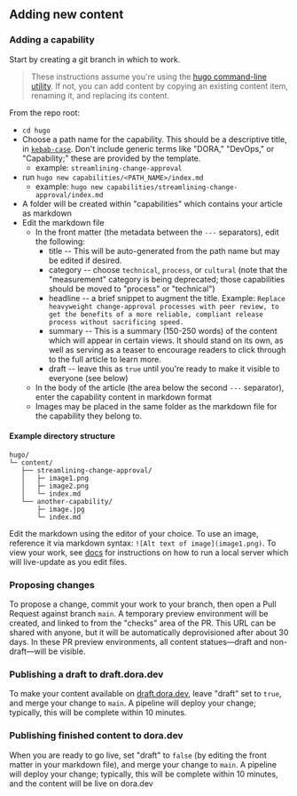 ## Adding new content

### Adding a capability
Start by creating a git branch in which to work.

> These instructions assume you're using the [hugo command-line utility](https://gohugo.io/installation/). If not, you can add content by copying an existing content item, renaming it, and replacing its content.

From the repo root:
- `cd hugo`
- Choose a path name for the capability. This should be a descriptive title, in [`kebab-case`](https://www.theserverside.com/definition/Kebab-case). Don't include generic terms like "DORA," "DevOps," or "Capability;" these are provided by the template.
    - example: `streamlining-change-approval`
- run `hugo new capabilities/<PATH_NAME>/index.md`
  - example: `hugo new capabilities/streamlining-change-approval/index.md`
- A folder will be created within "capabilities" which contains your article as markdown
- Edit the markdown file
  - In the front matter (the metadata between the `---` separators), edit the following:
    - title -- This will be auto-generated from the path name but may be edited if desired.
    - category -- choose `technical`, `process`, or `cultural` (note that the "measurement" category is being deprecated; those capabilities should be moved to "process" or "technical")
    - headline -- a brief snippet to augment the title. Example: `Replace heavyweight change-approval processes with peer review, to get the benefits of a more reliable, compliant release process without sacrificing speed.`
    - summary -- This is a summary (150-250 words) of the content which will appear in certain views. It should stand on its own, as well as serving as a teaser to encourage readers to click through to the full article to learn more.
    - draft -- leave this as `true` until you're ready to make it visible to everyone (see below)
  - In the body of the article (the area below the second `---` separator), enter the capability content in markdown format
  - Images may be placed in the same folder as the markdown file for the capability they belong to.

#### Example directory structure
```
hugo/
└─ content/
   ├── streamlining-change-approval/
   │   ├─ image1.png
   │   ├─ image2.png
   │   └─ index.md
   └── another-capability/
       ├─ image.jpg
       └─ index.md
```

Edit the markdown using the editor of your choice. To use an image, reference it via markdown syntax: `![Alt text of image](image1.png)`. To view your work, see [docs](/docs) for instructions on how to run a local server which will live-update as you edit files.

### Proposing changes
To propose a change, commit your work to your branch, then open a Pull Request against branch `main`. A temporary preview environment will be created, and linked to from the "checks" area of the PR. This URL can be shared with anyone, but it will be automatically deprovisioned after about 30 days. In these PR preview environments, all content statues—draft and non-draft—will be visible.

### Publishing a draft to draft.dora.dev
To make your content available on [draft.dora.dev](https://draft.dora.dev), leave "draft" set to `true`, and merge your change to `main`. A pipeline will deploy your change; typically, this will be complete within 10 minutes.

### Publishing finished content to dora.dev
When you are ready to go live, set "draft" to `false` (by editing the front matter in your markdown file), and merge your change to `main`. A pipeline will deploy your change; typically, this will be complete within 10 minutes, and the content will be live on dora.dev